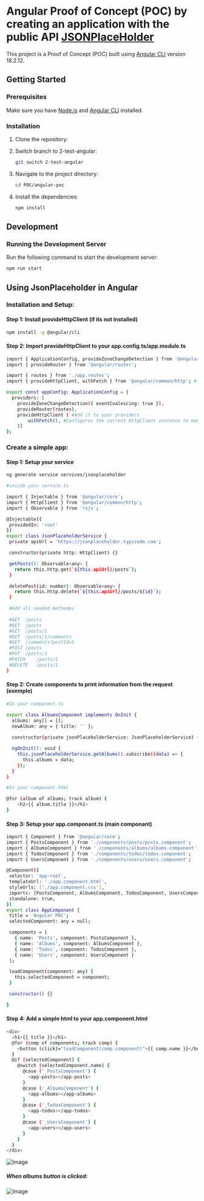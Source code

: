 # Angular Proof of Concept (POC) by creating an application with the public API [JSONPlaceHolder](https://jsonplaceholder.typicode.com/)

This project is a Proof of Concept (POC) built using [Angular CLI](https://github.com/angular/angular-cli) version 18.2.12.

## Getting Started

### Prerequisites

Make sure you have [Node.js](https://nodejs.org/) and [Angular CLI](https://angular.io/cli) installed.

### Installation

1. Clone the repository:

2. Switch branch to 2-test-angular:
    ```sh
    git switch 2-test-angular
    ```
2. Navigate to the project directory:
    ```sh
    cd POC/angular-poc
    ```
3. Install the dependencies:
    ```sh
    npm install
    ```

## Development

### Running the Development Server

Run the following command to start the development server:
```sh
npm run start
```

## Using JsonPlaceholder in Angular

### Installation and Setup:

#### Step 1: Install provideHttpClient (if its not installed)
```sh
npm install -g @angular/cli
```

#### Step 2: Import provideHttpClient to your app.config.ts/app.module.ts
```sh
import { ApplicationConfig, provideZoneChangeDetection } from '@angular/core';
import { provideRouter } from '@angular/router';

import { routes } from './app.routes';
import { provideHttpClient, withFetch } from '@angular/common/http'; #import from @angular/common/http

export const appConfig: ApplicationConfig = {
  providers: [
    provideZoneChangeDetection({ eventCoalescing: true }),
    provideRouter(routes),
    provideHttpClient ( #Add it to your providers
        withFetch(), #Configures the current HttpClient instance to make requests using the fetch API
    )]
};
```
 ### Create a simple app:

 #### Step 1: Setup your service
 ```sh
 ng generate service services/jsonplaceholder  
 ```
 ```sh
 #inside your service.ts
 
 import { Injectable } from '@angular/core';
import { HttpClient } from '@angular/common/http';
import { Observable } from 'rxjs';

@Injectable({
  providedIn: 'root'
})
export class JsonPlaceholderService {
  private apiUrl = 'https://jsonplaceholder.typicode.com';

  constructor(private http: HttpClient) {}

  getPosts(): Observable<any> {
    return this.http.get(`${this.apiUrl}/posts`);
  }

  deletePost(id: number): Observable<any> {
    return this.http.delete(`${this.apiUrl}/posts/${id}`);
  }

  #Add all needed methodes
  
  #GET	/posts
  #GET	/posts
  #GET	/posts/1
  #GET	/posts/1/comments
  #GET	/comments?postId=1
  #POST	/posts
  #PUT	/posts/1
  #PATCH	/posts/1
  #DELETE	/posts/1
}
```

#### Step 2: Create components to print information from the request (exemple)
```sh
#In your component.ts

export class AlbumsComponent implements OnInit {
  albums: any[] = [];
  newAlbum: any = { title: '' };
  
  constructor(private jsonPlaceholderService: JsonPlaceholderService) {}

  ngOnInit(): void {
    this.jsonPlaceholderService.getAlbums().subscribe((data) => {
      this.albums = data;
    });
  }
}
```

```sh
#In your component.html

@for (album of albums; track album) {
    <h2>{{ album.title }}</h2>
}
```

 #### Step 3: Setup your app.componant.ts (main componant)

 ```sh
 import { Component } from '@angular/core';
import { PostsComponent } from './components/posts/posts.component';
import { AlbumsComponent } from './components/albums/albums.component';
import { TodosComponent } from './components/todos/todos.component';
import { UsersComponent } from './components/users/users.component';

@Component({
  selector: 'app-root',
  templateUrl: './app.component.html',
  styleUrls: ['./app.component.css'],
  imports: [PostsComponent, AlbumsComponent, TodosComponent, UsersComponent],
  standalone: true,
})
export class AppComponent {
  title = 'Angular POC';
  selectedComponent: any = null;

  components = [
    { name: 'Posts', component: PostsComponent },
    { name: 'Albums', component: AlbumsComponent },
    { name: 'Todos', component: TodosComponent },
    { name: 'Users', component: UsersComponent }
  ];

  loadComponent(component: any) {
    this.selectedComponent = component;
  }

  constructor() {}

}
```

#### Step 4: Add a simple html to your app.component.html
```sh
<div>
  <h1>{{ title }}</h1>
  @for (comp of components; track comp) {
    <button (click)="loadComponent(comp.component)">{{ comp.name }}</button>
  }
  @if (selectedComponent) {
    @switch (selectedComponent.name) {
      @case ('_PostsComponent') {
        <app-posts></app-posts>
      }
      @case ('_AlbumsComponent') {
        <app-albums></app-albums>
      }
      @case ('_TodosComponent') {
        <app-todos></app-todos>
      }
      @case ('_UsersComponent') {
        <app-users></app-users>
      }
    }
  }
</div>
```

![Image](public/markdown/markdown.png)
##### When albums button is clicked:
![Image](public/markdown/markdown2.png)


